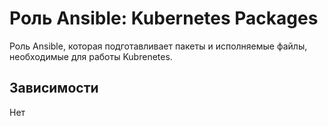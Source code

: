 # Роль Ansible: Kubernetes Packages

Роль Ansible, которая подготавливает пакеты и исполняемые файлы, необходимые для работы Kubrenetes.

## Зависимости

Нет
